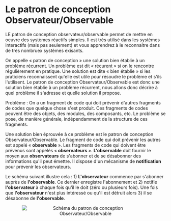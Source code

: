 # Le patron de conception Observateur/Observable

LE patron de conception observateur/observable permet de mettre en oeuvre des systèmes réactifs simples. Il est très utilisé dans les systèmes interactifs (mais pas seulement) et vous apprendrez à le reconnaitre dans de très nombruex systèmes exisants.

On appelle « patron de conception » une solution bien établie à un problème récurrent. Un problème est dit « récurent » si on le rencontre régulièrement en pratique. Une solution est dite « bien établie » si les praticiens reconnaissent qu'elle est utile pour résoudre le problème et s'ils l'utilisent. Le patron de conception Observateur/Observable est donc une solution bien établie à un problème récurrent, nous allons donc décrire à quel problème il s'adresse et quelle solution il propose.

Problème : On a un fragment de code qui doit prévenir d'autres fragments de codes que quelque chose s'est produit. Ces fragments de codes peuvent être des objets, des modules, des composants, etc. Le problème se pose, de manière générale, indépendamment de la structure de ces fragments. 

Une solution bien éprouvée à ce problème est le patron de conception Observateur/Observable. Le fragment de code qui doit prévenir les autres est appelé « **observable** ». Les fragments de code qui doivent être prévenus sont appelés « **observateurs** ». **L'observable** doit fournir le moyen aux **observateurs** de s'abonner et de se désabonner des informations qu'il peut émettre. Il dispose d'un mécanisme de **notification** pour prévenir les observateurs.

Le schéma suivant illustre cela : 1) **L'observateur** commence par s'abonner auprès de **l'observable**. Ce dernier enregistre l'abonnement et 2) notifie **l'observateur** à chaque fois qu'il le doit (zéro ou plusieurs fois). Une fois que **l'observateur** n'est plus intéressé ou qu'il est détruit alors 3) il se désabonne de **l'observable**.

<div style="text-align:center">
    <img src="assets/progReactive/Schema_IV.2.gif" alt="Schéma du patron de conception Observateur/Observable" style="max-width: min(100%, 400px)" />
</div>
